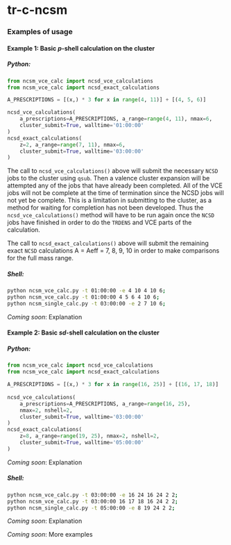 # tr-c-ncsm
### Examples of usage
#### Example 1: Basic _p_-shell calculation on the cluster
##### Python:

   ```python
   from ncsm_vce_calc import ncsd_vce_calculations
   from ncsm_vce_calc import ncsd_exact_calculations
   
   A_PRESCRIPTIONS = [(x,) * 3 for x in range(4, 11)] + [(4, 5, 6)]
   
   ncsd_vce_calculations(
       a_prescriptions=A_PRESCRIPTIONS, a_range=range(4, 11), nmax=6,
       cluster_submit=True, walltime='01:00:00'
   )
   ncsd_exact_calculations(
       z=2, a_range=range(7, 11), nmax=6,
       cluster_submit=True, walltime='03:00:00'
   )
   ```

The call to `ncsd_vce_calculations()` above will submit the necessary
`NCSD` jobs to the cluster using `qsub`. Then a valence cluster
expansion will be attempted any of the jobs that have already been
completed.
All of the VCE jobs will not be complete at the time of termination
since the NCSD jobs will not yet be complete.
This is a limitation in submitting to the cluster, as
a method for waiting for completion has not been developed. Thus the
`ncsd_vce_calculations()` method will have to be run again once the
`NCSD` jobs have finished in order to do the `TRDENS` and VCE parts of
the calculation.

The call to `ncsd_exact_calculations()` above will submit the
remaining exact `NCSD` calculations A = Aeff = 7, 8, 9, 10 in order to
make comparisons for the full mass range.
   

##### Shell:

   ```bash
   python ncsm_vce_calc.py -t 01:00:00 -e 4 10 4 10 6;
   python ncsm_vce_calc.py -t 01:00:00 4 5 6 4 10 6;
   python ncsm_single_calc.py -t 03:00:00 -e 2 7 10 6;
   ```

_Coming soon_: Explanation

#### Example 2: Basic _sd_-shell calculation on the cluster
##### Python:

   ```python
   from ncsm_vce_calc import ncsd_vce_calculations
   from ncsm_vce_calc import ncsd_exact_calculations
   
   A_PRESCRIPTIONS = [(x,) * 3 for x in range(16, 25)] + [(16, 17, 18)]
    
   ncsd_vce_calculations(
       a_prescriptions=A_PRESCRIPTIONS, a_range=range(16, 25),
       nmax=2, nshell=2,
       cluster_submit=True, walltime='03:00:00'
   )
   ncsd_exact_calculations(
       z=8, a_range=range(19, 25), nmax=2, nshell=2,
       cluster_submit=True, walltime='05:00:00'
   )
   ```

_Coming soon_: Explanation

##### Shell:

   ```bash
   python ncsm_vce_calc.py -t 03:00:00 -e 16 24 16 24 2 2;
   python ncsm_vce_calc.py -t 03:00:00 16 17 18 16 24 2 2;
   python ncsm_single_calc.py -t 05:00:00 -e 8 19 24 2 2;
   ```

_Coming soon_: Explanation

_Coming soon_: More examples
